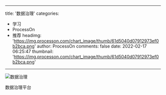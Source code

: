 
---
title: '数据治理'
categories: 
 - 学习
 - ProcessOn
 - 推荐
headimg: 'https://img.processon.com/chart_image/thumb/61d5040d07912973ef0b2bca.png'
author: ProcessOn
comments: false
date: 2022-02-17 06:25:47
thumbnail: 'https://img.processon.com/chart_image/thumb/61d5040d07912973ef0b2bca.png'
---

<div>   
<img class="thumb" alt="数据治理" src="https://img.processon.com/chart_image/thumb/61d5040d07912973ef0b2bca.png" referrerpolicy="no-referrer">
<p>数据治理平台</p>  
</div>
            